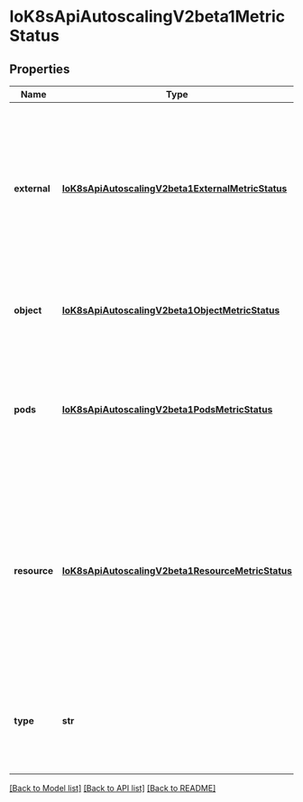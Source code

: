 # IoK8sApiAutoscalingV2beta1MetricStatus

## Properties
Name | Type | Description | Notes
------------ | ------------- | ------------- | -------------
**external** | [**IoK8sApiAutoscalingV2beta1ExternalMetricStatus**](IoK8sApiAutoscalingV2beta1ExternalMetricStatus.md) | external refers to a global metric that is not associated with any Kubernetes object. It allows autoscaling based on information coming from components running outside of cluster (for example length of queue in cloud messaging service, or QPS from loadbalancer running outside of cluster). | [optional] 
**object** | [**IoK8sApiAutoscalingV2beta1ObjectMetricStatus**](IoK8sApiAutoscalingV2beta1ObjectMetricStatus.md) | object refers to a metric describing a single kubernetes object (for example, hits-per-second on an Ingress object). | [optional] 
**pods** | [**IoK8sApiAutoscalingV2beta1PodsMetricStatus**](IoK8sApiAutoscalingV2beta1PodsMetricStatus.md) | pods refers to a metric describing each pod in the current scale target (for example, transactions-processed-per-second).  The values will be averaged together before being compared to the target value. | [optional] 
**resource** | [**IoK8sApiAutoscalingV2beta1ResourceMetricStatus**](IoK8sApiAutoscalingV2beta1ResourceMetricStatus.md) | resource refers to a resource metric (such as those specified in requests and limits) known to Kubernetes describing each pod in the current scale target (e.g. CPU or memory). Such metrics are built in to Kubernetes, and have special scaling options on top of those available to normal per-pod metrics using the \&quot;pods\&quot; source. | [optional] 
**type** | **str** | type is the type of metric source.  It will be one of \&quot;Object\&quot;, \&quot;Pods\&quot; or \&quot;Resource\&quot;, each corresponds to a matching field in the object. | 

[[Back to Model list]](../README.md#documentation-for-models) [[Back to API list]](../README.md#documentation-for-api-endpoints) [[Back to README]](../README.md)


